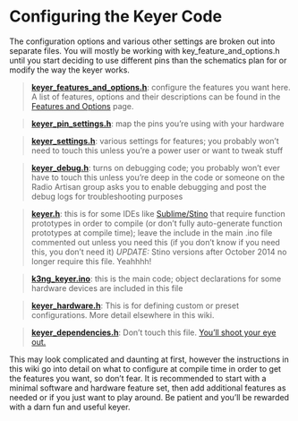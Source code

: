 # Configuring the Keyer Code

The configuration options and various other settings are broken out into separate files. You will mostly be working with key_feature_and_options.h until you start deciding to use different pins than the schematics plan for or modify the way the keyer works.

> **[keyer_features_and_options.h](https://github.com/k3ng/k3ng_cw_keyer/blob/master/k3ng_keyer/keyer_features_and_options.h)**: configure the features you want here. A list of features, options and their descriptions can be found in the [Features and Options](https://github.com/k3ng/k3ng_cw_keyer/wiki/900-Features-and-Options) page.

> **[keyer_pin_settings.h](https://github.com/k3ng/k3ng_cw_keyer/blob/master/k3ng_keyer/keyer_pin_settings.h)**: map the pins you’re using with your hardware

> **[keyer_settings.h](https://github.com/k3ng/k3ng_cw_keyer/blob/master/k3ng_keyer/keyer_settings.h)**: various settings for features; you probably won’t need to touch this unless you’re a power user or want to tweak stuff

> **[keyer_debug.h](https://github.com/k3ng/k3ng_cw_keyer/blob/master/k3ng_keyer/keyer_debug.h)**: turns on debugging code; you probably won’t ever have to touch this unless you’re deep in the code or someone on the Radio Artisan group asks you to enable debugging and post the debug logs for troubleshooting purposes

> **[keyer.h](https://github.com/k3ng/k3ng_cw_keyer/blob/master/k3ng_keyer/keyer.h)**: this is for some IDEs like [Sublime/Stino](https://github.com/Robot-Will/Stino) that require function prototypes in order to compile (or don’t fully auto-generate function prototypes at compile time); leave the include in the main .ino file commented out unless you need this (if you don’t know if you need this, you don’t need it) _UPDATE:_ Stino versions after October 2014 no longer require this file.  Yeahhhh!

> **[k3ng_keyer.ino](https://github.com/k3ng/k3ng_cw_keyer/blob/master/k3ng_keyer/k3ng_keyer.ino)**: this is the main code; object declarations for some hardware devices are included in this file

> **[keyer_hardware.h](https://github.com/k3ng/k3ng_cw_keyer/blob/master/k3ng_keyer/keyer_hardware.h)**: This is for defining custom or preset configurations.  More detail elsewhere in this wiki.

> **[keyer_dependencies.h](https://github.com/k3ng/k3ng_cw_keyer/blob/master/k3ng_keyer/keyer_dependencies.h)**: Don’t touch this file.  [You’ll shoot your eye out.](https://www.youtube.com/watch?v=mrAwb9ptu9U)

This may look complicated and daunting at first, however the instructions in this wiki go into detail on what to configure at compile time in order to get the features you want, so don’t fear.  It is recommended to start with a minimal software and hardware feature set, then add additional features as needed or if you just want to play around. Be patient and you’ll be rewarded with a darn fun and useful keyer.